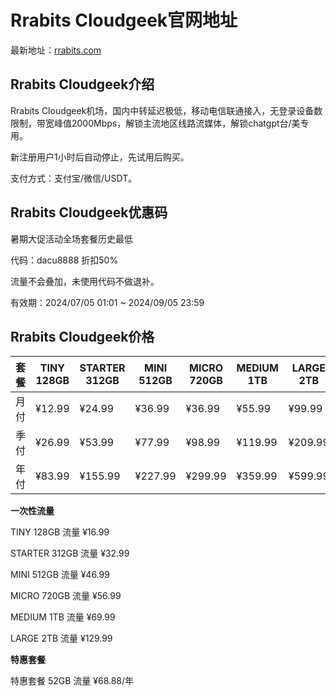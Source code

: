 # Rrabits Cloudgeek官网地址

最新地址：[rrabits.com](https://user.rrabits.moe/index.php#/register?code=1Pc3K3p2)

## Rrabits Cloudgeek介绍

Rrabits Cloudgeek机场，国内中转延迟极低，移动电信联通接入，无登录设备数限制，带宽峰值2000Mbps，解锁主流地区线路流媒体，解锁chatgpt台/美专用。

新注册用户1小时后自动停止，先试用后购买。

支付方式：支付宝/微信/USDT。

## Rrabits Cloudgeek优惠码

暑期大促活动全场套餐历史最低

代码：dacu8888 折扣50%

流量不会叠加，未使用代码不做退补。

有效期：2024/07/05 01:01 ~ 2024/09/05 23:59

## Rrabits Cloudgeek价格

|套餐|TINY 128GB|STARTER 312GB|MINI 512GB|MICRO 720GB|MEDIUM 1TB|LARGE 2TB|PREMIUM 独享|
|----|----|----|----|----|----|----|----|
|月付|¥12.99|¥24.99|¥36.99|¥36.99|¥55.99|¥99.99|¥9999|
|季付|¥26.99|¥53.99|¥77.99|¥98.99|¥119.99|¥209.99|-|
|年付|¥83.99|¥155.99|¥227.99|¥299.99|¥359.99|¥599.99|-|

**一次性流量**

TINY 128GB 流量 ¥16.99

STARTER 312GB 流量 ¥32.99

MINI 512GB 流量 ¥46.99

MICRO 720GB 流量 ¥56.99

MEDIUM 1TB 流量 ¥69.99

LARGE 2TB 流量 ¥129.99

**特惠套餐**

特惠套餐 52GB 流量 ¥68.88/年
